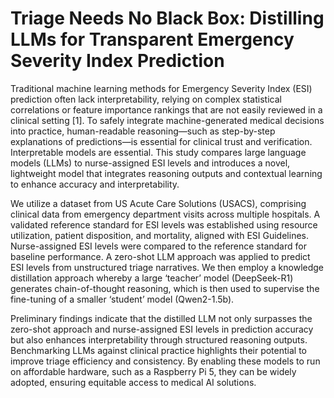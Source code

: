 # Triage Needs No Black Box: Distilling LLMs for Transparent Emergency Severity Index Prediction

Traditional machine learning methods for Emergency Severity Index (ESI) prediction often lack interpretability, relying on complex statistical correlations or feature importance rankings that are not easily reviewed in a clinical setting [1]. To safely integrate machine-generated medical decisions into practice, human-readable reasoning—such as step-by-step explanations of predictions—is essential for clinical trust and verification. Interpretable models are essential. This study compares large language models (LLMs) to nurse-assigned ESI levels and introduces a novel, lightweight model that integrates reasoning outputs and contextual learning to enhance accuracy and interpretability.

We utilize a dataset from US Acute Care Solutions (USACS), comprising clinical data from emergency department visits across multiple hospitals. A validated reference standard for ESI levels was established using resource utilization, patient disposition, and mortality, aligned with ESI Guidelines. Nurse-assigned ESI levels were compared to the reference standard for baseline performance. A zero-shot LLM approach was applied to predict ESI levels from unstructured triage narratives. We then employ a knowledge distillation approach whereby a large ‘teacher’ model (DeepSeek-R1) generates chain-of-thought reasoning, which is then used to supervise the fine-tuning of a smaller ‘student’ model (Qwen2-1.5b).

Preliminary findings indicate that the distilled LLM not only surpasses the zero-shot approach and nurse-assigned ESI levels in prediction accuracy but also enhances interpretability through structured reasoning outputs. Benchmarking LLMs against clinical practice highlights their potential to improve triage efficiency and consistency. By enabling these models to run on affordable hardware, such as a Raspberry Pi 5, they can be widely adopted, ensuring equitable access to medical AI solutions.

